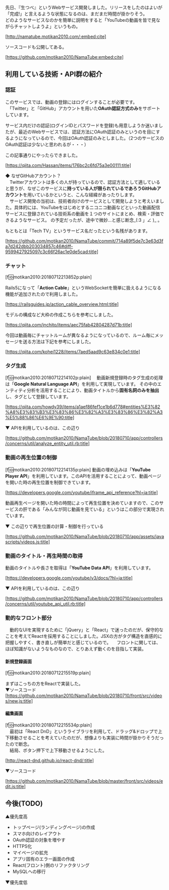 先日、『生つべ』というWebサービス開発しました。リリースをしたのはよいが「完成!」と言えるような状態になるのは、まだまだ時間が掛かりそう。   
どのようなサービスなのかを簡単に説明をすると「YouTubeの動画を皆で見ながらチャットしようよ」というもの。

[http://namatube.motikan2010.com/:embed:cite]



ソースコードも公開してある。  


[https://github.com/motikan2010/NamaTube:embed:cite]



## 利用している技術・API群の紹介
### 認証
このサービスでは、動画の登録にはログインすることが必要です。  
　「Twitter」と「GitHub」アカウントを用いた**OAuth認証方式のみ**をサポートしています。
 
 サービス内だけの認証(ログインIDとパスワードを登録)も用意しようか迷いましたが、最近のWebサービスでは、認証方法にOAuth認証のみというのを目にするようになっているので、今回はOAuth認証のみとしました。（2つのサービスのOAuth認証は少ないと思われるが・・・）

この記事通りにやったらできました。  


[https://qiita.com/Hassan/items/176bc2c6fd75a3e00111:title]



◆ なぜGitHubアカウント？  
　Twitterアカウントは多くの人が持っているので、認証方法として適していると思うが、なぜこのサービスに**持っている人が限られているであろうGitHubアカウント**を用いているかというと、こんな経緯があったりします。  
　サービス開発の当初は、技術者向けのサービスとして開発しようと考えいました。具体的には、YouTubeをはじめとするニコニコ動画などといった動画配信サービスに登録されている技術系の動画を１つのサイトにまとめ、検索・評価できるようなサービス。  の予定だったが、途中で微妙...と感じ断念\_(:3 」∠ )_ 。

もともとは「Tech TV」というサービス名だったという名残があります。  


[https://github.com/motikan2010/NamaTube/commit/714a89f5de7c3e63d3fa7d242dbb203034857c46#diff-9599427925097c3c66f26ac1e0de5cad:title]



### チャット
[f:id:motikan2010:20180712213852p:plain]  

Rails5になって「**Action Cable**」というWebSocketを簡単に扱えるようになる機能が追加されたので利用しました。



[https://railsguides.jp/action_cable_overview.html:title]



モデルの構成など大枠の作成こちらを参考にしました。


[https://qiita.com/jnchito/items/aec75fab42804287d71b:title]



今回は動画毎にチャットルームが異なるようになっているので、ルーム毎にメッセージを送る方法は下記を参考にしました。


[https://qiita.com/kohei1228/items/7aed5aad9c63e834c0e1:title]




### タグ生成
[f:id:motikan2010:20180712214102p:plain]
　動画新規登録時のタグ生成の処理は「**Google Natural Language API**」を利用して実現しています。
 その中のエンティティ分析を活用することにより、動画タイトルから**固有名詞のみを抽出**し、タグとして登録しています。


[https://qiita.com/howdy39/items/a1aef86fef1ce1b6d778#entities%E3%82%A8%E3%83%B3%E3%83%86%E3%82%A3%E3%83%86%E3%82%A3%E5%88%86%E6%9E%90:title]



▼ APIを利用しているのは、この辺り  

[https://github.com/motikan2010/NamaTube/blob/20180710/app/controllers/concerns/util/analyze_entity_util.rb:title]




### 動画の再生位置の制御
[f:id:motikan2010:20180712214135p:plain]
動画の埋め込みは「**YouTube Player API**」を利用しています。このAPIを活用することによって、動画ページを開いた時の再生位置を制御できています。


[https://developers.google.com/youtube/iframe_api_reference?hl=ja:title]



動画再生ページを開いた時の時間によって再生位置を決めていますので、このサービスの肝である「みんなが同じ動画を見ている」というはこの部分で実現されています。

▼ この辺りで再生位置の計算・制御を行っている

[https://github.com/motikan2010/NamaTube/blob/20180710/app/assets/javascripts/videos.js:title]



### 動画のタイトル・再生時間の取得
動画のタイトルや長さを取得は「**YouTube Data API**」を利用しています。


[https://developers.google.com/youtube/v3/docs/?hl=ja:title]



▼ APIを利用しているのは、この辺り

[https://github.com/motikan2010/NamaTube/blob/20180710/app/controllers/concerns/util/youtube_api_util.rb:title]



### 動的なフロント部分
　動的なUIを実現するために「jQuery」と「React」で迷ったのだが、保守的なことを考えてReactを採用することにしました。JSXの方がタグ構造を直感的に把握しやすく、書き直しが簡単だと感じているので。
　フロントに関しては、ほぼ知識がないようなものなので、とりあえず動くのを目指して実装。
 
#### 新規登録画面
[f:id:motikan2010:20180712215519p:plain]  

まずはこっちの方をReactで実装した。  
▼ソースコード
[https://github.com/motikan2010/NamaTube/blob/20180710/front/src/videos/new.js:title]


#### 編集画面
[f:id:motikan2010:20180712215534p:plain]  
　最初は「React DnD」というライブラリを利用して、ドラッグ&ドロップで上下移動させることを考えていたのだが、想像よりも実装に時間が掛かりそうだったので断念。  
　結局、ボタン押下で上下移動させるようにした。


[http://react-dnd.github.io/react-dnd/:title]

▼ソースコード  

[https://github.com/motikan2010/NamaTube/blob/master/front/src/videos/edit.js:title]



## 今後(TODO)
▲優先度高

- トップページ(ランディングページ)の作成
- スマホ向けのレイアウト
- OAuth認証の対象を増やす
- HTTPS化
- マイページの拡充
- アプリ固有のエラー画面の作成
- React(フロント)側のリファクタリング
- MySQLへの移行

▼優先度低

